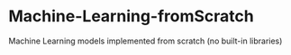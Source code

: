 # Machine-Learning-fromScratch
Machine Learning models implemented from scratch (no built-in libraries)
